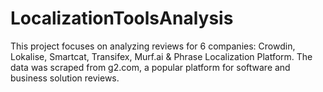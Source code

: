 # LocalizationToolsAnalysis
This project focuses on analyzing reviews for 6 companies: Crowdin, Lokalise, Smartcat, Transifex, Murf.ai &amp; Phrase Localization Platform.  The data was scraped from g2.com, a popular platform for software and business solution reviews.
